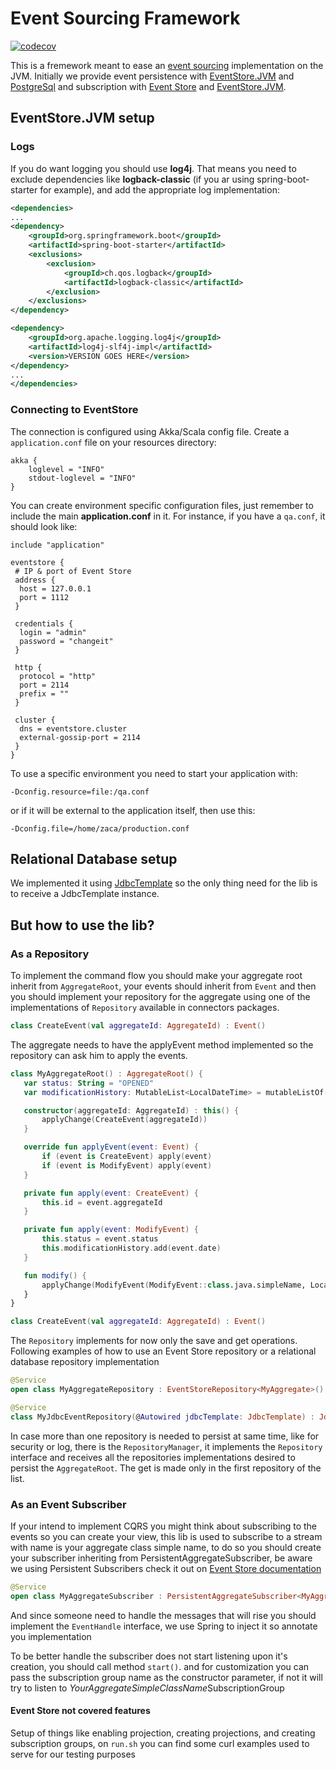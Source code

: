 # Event Sourcing Framework

[![codecov](https://codecov.io/gh/ZupIT/event-sourcing-framework/branch/master/graph/badge.svg)](https://codecov.io/gh/ZupIT/event-sourcing-framework)

This is a fremework meant to ease an [event sourcing](https://martinfowler.com/eaaDev/EventSourcing.html) implementation on the JVM.
Initially we provide event persistence with [EventStore.JVM](https://github.com/EventStore/EventStore.JVM) and 
[PostgreSql](https://www.postgresql.org/) and subscription with [Event Store](http://docs.geteventstore.com/) and 
[EventStore.JVM](https://github.com/EventStore/EventStore.JVM).

## EventStore.JVM setup

### Logs
If you do want logging you should use **log4j**. That means you need to exclude dependencies like **logback-classic** (if you ar using spring-boot-starter for example), and add the appropriate log implementation:
```xml
<dependencies>
...
<dependency>
    <groupId>org.springframework.boot</groupId>
    <artifactId>spring-boot-starter</artifactId>
    <exclusions>
        <exclusion>
            <groupId>ch.qos.logback</groupId>
            <artifactId>logback-classic</artifactId>
        </exclusion>
    </exclusions>
</dependency>

<dependency>
    <groupId>org.apache.logging.log4j</groupId>
    <artifactId>log4j-slf4j-impl</artifactId>
    <version>VERSION GOES HERE</version>
</dependency>
...
</dependencies>
```

### Connecting to EventStore
The connection is configured using Akka/Scala config file. Create a `application.conf` file on your resources directory:

```
akka {
    loglevel = "INFO"
    stdout-loglevel = "INFO"
}
```
 
 You can create environment specific configuration files, just remember to include the main **application.conf** in it. For 
 instance, if you have a `qa.conf`, it should look like:

```
include "application"

eventstore {
 # IP & port of Event Store
 address {
  host = 127.0.0.1
  port = 1112
 }

 credentials {
  login = "admin"
  password = "changeit"
 }

 http {
  protocol = "http"
  port = 2114
  prefix = ""
 }

 cluster {
  dns = eventstore.cluster
  external-gossip-port = 2114 
 }
}
```
To use a specific environment you need to start your application with: 
```script
-Dconfig.resource=file:/qa.conf
```
or if it will be external to the application itself, then use this:

```script
-Dconfig.file=/home/zaca/production.conf
```

## Relational Database setup

We implemented it using 
[JdbcTemplate](https://docs.spring.io/spring/docs/current/javadoc-api/org/springframework/jdbc/core/JdbcTemplate.html) 
so the only thing need for the lib is to receive a JdbcTemplate instance.

## But how to use the lib?

### As a Repository

To implement the command flow you should make your aggregate root inherit from `AggregateRoot`, your events should 
inherit from `Event` and then you should implement your repository for the aggregate using one of the implementations
 of `Repository` available in connectors packages.
 
```kotlin
class CreateEvent(val aggregateId: AggregateId) : Event()
```
 
The aggregate needs to have the applyEvent method implemented so the repository can ask him to apply the events.
 ```kotlin
class MyAggregateRoot() : AggregateRoot() {
    var status: String = "OPENED"
    var modificationHistory: MutableList<LocalDateTime> = mutableListOf()

    constructor(aggregateId: AggregateId) : this() {
        applyChange(CreateEvent(aggregateId))
    }

    override fun applyEvent(event: Event) {
        if (event is CreateEvent) apply(event)
        if (event is ModifyEvent) apply(event)
    }

    private fun apply(event: CreateEvent) {
        this.id = event.aggregateId
    }

    private fun apply(event: ModifyEvent) {
        this.status = event.status
        this.modificationHistory.add(event.date)
    }

    fun modify() {
        applyChange(ModifyEvent(ModifyEvent::class.java.simpleName, LocalDateTime.now()))
    }
}
```
 
```kotlin
class CreateEvent(val aggregateId: AggregateId) : Event()
```

The `Repository` implements for now only the save and get operations. Following examples of how to use an Event Store 
repository or a relational database repository implementation
```kotlin
@Service
open class MyAggregateRepository : EventStoreRepository<MyAggregate>()
 ```
 
 ```kotlin
 @Service
 class MyJdbcEventRepository(@Autowired jdbcTemplate: JdbcTemplate) : JdbcEventRepository<MyAggregateRoot>(jdbcTemplate)
  ```
  
  In case more than one repository is needed to persist at same time, like for security or log, there is the
  `RepositoryManager`, it implements the `Repository` interface and receives all the repositories implementations 
  desired to persist the `AggregateRoot`. The get is made only in the first repository of the list.
  
 ### As an Event Subscriber
 
 If your intend to implement CQRS you might think about subscribing to the events so you can create 
 your view, this lib is used to subscribe to a stream with name is your aggregate class simple name, to do so you 
 should create your subscriber inheriting from PersistentAggregateSubscriber, be aware we using Persistent 
 Subscribers check it out on [Event Store documentation](http://docs.geteventstore.com/)
 
 ```kotlin
@Service
open class MyAggregateSubscriber : PersistentAggregateSubscriber<MyAggregate>()
 ```
 
 And since someone need to handle the messages that will rise you should implement the 
 `EventHandle` interface, we use Spring to inject it so annotate you implementation
 
 To be better handle the subscriber does not start listening upon it's creation, you should call method `start()`. and 
 for customization you can pass the subscription group name as the constructor parameter, if not it will try to listen to 
 *YourAggregateSimpleClassName*SubscriptionGroup
 
 #### Event Store not covered features

Setup of things like enabling projection, creating projections, and creating subscription groups, on `run.sh` you can find
some curl examples used to serve for our testing purposes


